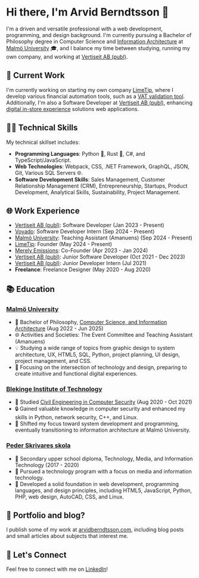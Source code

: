 # Hi there, I'm Arvid Berndtsson 👋

I'm a driven and versatile professional with a web development, programming, and design background. I'm currently pursuing a Bachelor of Philosophy degree in Computer Science and [Information Architecture](https://mau.se/sok-utbildning/program/tgiar/) at [Malmö University](https://mau.se/en/) 🎓, and I balance my time between studying, running my own company, and working at [Vertiseit AB (publ)](https://vertiseit.com).

## 🔭 Current Work


I'm currently working on starting my own company [LimeTip](https://limetip.com), where I develop various financial automation tools, such as a [VAT validation tool](https://vat.limetip.com). Additionally, I'm also a Software Developer at [Vertiseit AB (publ)](https://vertiseit.com), enhancing [digital in-store experience](https://arc.net/l/quote/arvrufsn) solutions web applications.

## 👩‍💻 Technical Skills

My technical skillset includes:

- **Programming Languages**: Python 🐍, Rust 🦀, C#, and TypeScript/JavaScript.
- **Web Technologies**: Webpack, CSS, .NET Framework, GraphQL, JSON, Git, Various SQL Servers 🌐.
- **Software Development Skills**: Sales Management, Customer Relationship Management (CRM), Entrepreneurship, Startups, Product Development, Analytical Skills, Sustainability, Project Management.

## 🌐 Work Experience

- [Vertiseit AB (publ)](https://vertiseit.com): Software Developer (Jan 2023 - Present)
- [Voyado](https://voyado.com/): Software Developer Intern (Sep 2024 - Present)
- [Malmö University](https://mau.se): Teaching Assistant (Amanuens) (Sep 2024 - Present)
- [LimeTip](https://limetip.com): Founder (May 2024 - Present)
- [Merely Emissions](https://merelyemissions.com): Co-Founder (Apr 2023 - Jan 2024)
- [Vertiseit AB (publ)](https://vertiseit.com): Junior Software Developer (Oct 2021 - Dec 2023)
- [Vertiseit AB (publ)](https://vertiseit.com): Junior Developer Intern (Jul 2021)
- **Freelance**: Freelance Designer (May 2020 - Aug 2020)

## 📚 Education

### [Malmö University](https://mau.se/en/)
- 📖 Bachelor of Philosophy, [Computer Science, and Information Architecture](https://mau.se/sok-utbildning/program/tgiar/) (Aug 2022 - Jun 2025)
- 🌐 Activities and Societies: The Event Committee and Teaching Assistant (Amanuens)
- 💡 Studying a wide range of topics from graphic design to system architecture, UX, HTML5, SQL, Python, project planning, UI design, project management, and CSS.
- 🚀 Focusing on the intersection of technology and design, preparing to create intuitive and functional digital experiences.

### [Blekinge Institute of Technology](https://www.bth.se/eng/)
- 📖 Studied [Civil Engineering in Computer Security](https://www.bth.se/utbildning/program-och-kurser/dvasa/) (Aug 2020 - Oct 2021)
- 🔒 Gained valuable knowledge in computer security and enhanced my skills in Python, network security, C++, and Linux. 
- 🔄 Shifted my focus toward system development and programming, eventually transitioning to information architecture at Malmö University.

### [Peder Skrivares skola](https://www.pederskrivaresskola.se/)
- 📜 Secondary upper school diploma, Technology, Media, and Information Technology (2017 - 2020)
- 💼 Pursued a technology program with a focus on media and information technology. 
- 🎨 Developed a solid foundation in web development, programming languages, and design principles, including HTML5, JavaScript, Python, PHP, web design, AutoCAD, CSS, and Linux.

## 💼 Portfolio and blog?
I publish some of my work at [arvidberndtsson.com](https://arvidberndtsson.com/), including blog posts and small articles about subjects that interest me. 

## 🤝 Let's Connect

Feel free to connect with me on [LinkedIn](https://linkedin.com/in/arvid-berndtsson)!

